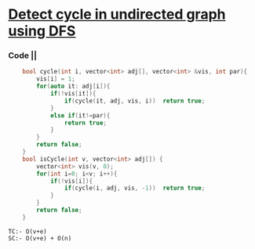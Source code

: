 # [Detect cycle in undirected graph using DFS](https://practice.geeksforgeeks.org/problems/detect-cycle-in-an-undirected-graph/1)

### Code ||

``` .cpp
    bool cycle(int i, vector<int> adj[], vector<int> &vis, int par){
        vis[i] = 1;
        for(auto it: adj[i]){
            if(!vis[it]){
                if(cycle(it, adj, vis, i))  return true;
            }
            else if(it!=par){
                return true;
            }
        }
        return false;
    }
    bool isCycle(int v, vector<int> adj[]) {
        vector<int> vis(v, 0);
        for(int i=0; i<v; i++){
            if(!vis[i]){
                if(cycle(i, adj, vis, -1))  return true;
            }
        }
        return false;
    }
```

```
TC:- O(v+e)
SC:- O(v+e) + O(n)
```
